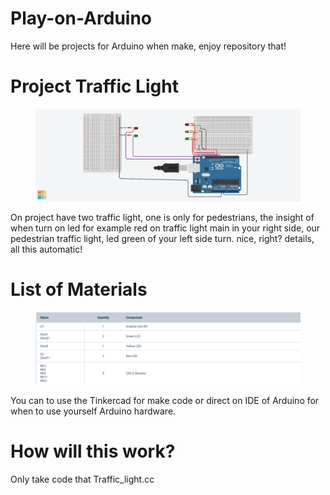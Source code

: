 # Play-on-Arduino
Here will be projects for Arduino when make, enjoy repository that!
<h1>Project Traffic Light</h1>
<figure>
  <img src="Image_of_project_.png">
</figure>
<p>On project have two traffic light, one is only for pedestrians, the insight of when turn on led for example red on traffic
light main in your right side, our pedestrian traffic light, led green 
of your left side turn. nice, right? details, all this automatic!</p>
<h1>List of Materials</h1>
<figure>
  <img src="List_of_materials_for_traffic_Light_.png">
</figure>
<p>You can to use the Tinkercad for make code or direct on IDE of Arduino for when
to use yourself Arduino hardware.</p>
<h1>How will this work?</h1>
<p>Only take code that Traffic_light.cc </p>
